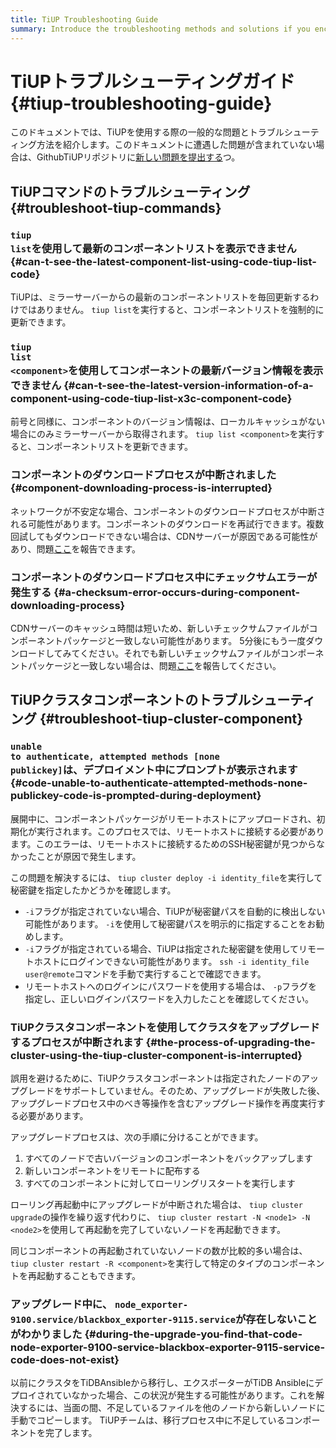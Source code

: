 ```yaml
---
title: TiUP Troubleshooting Guide
summary: Introduce the troubleshooting methods and solutions if you encounter issues when using TiUP.
---
```


# TiUPトラブルシューティングガイド {#tiup-troubleshooting-guide}

このドキュメントでは、TiUPを使用する際の一般的な問題とトラブルシューティング方法を紹介します。このドキュメントに遭遇した問題が含まれていない場合は、GithubTiUPリポジトリに[新しい問題を提出する](https://github.com/pingcap/tiup/issues)つ。

## TiUPコマンドのトラブルシューティング {#troubleshoot-tiup-commands}

### <code>tiup list</code>を使用して最新のコンポーネントリストを表示できません {#can-t-see-the-latest-component-list-using-code-tiup-list-code}

TiUPは、ミラーサーバーからの最新のコンポーネントリストを毎回更新するわけではありません。 `tiup list`を実行すると、コンポーネントリストを強制的に更新できます。

### <code>tiup list &lt;component&gt;</code>を使用してコンポーネントの最新バージョン情報を表示できません {#can-t-see-the-latest-version-information-of-a-component-using-code-tiup-list-x3c-component-code}

前号と同様に、コンポーネントのバージョン情報は、ローカルキャッシュがない場合にのみミラーサーバーから取得されます。 `tiup list <component>`を実行すると、コンポーネントリストを更新できます。

### コンポーネントのダウンロードプロセスが中断されました {#component-downloading-process-is-interrupted}

ネットワークが不安定な場合、コンポーネントのダウンロードプロセスが中断される可能性があります。コンポーネントのダウンロードを再試行できます。複数回試してもダウンロードできない場合は、CDNサーバーが原因である可能性があり、問題[ここ](https://github.com/pingcap/tiup/issues)を報告できます。

### コンポーネントのダウンロードプロセス中にチェックサムエラーが発生する {#a-checksum-error-occurs-during-component-downloading-process}

CDNサーバーのキャッシュ時間は短いため、新しいチェックサムファイルがコンポーネントパッケージと一致しない可能性があります。 5分後にもう一度ダウンロードしてみてください。それでも新しいチェックサムファイルがコンポーネントパッケージと一致しない場合は、問題[ここ](https://github.com/pingcap/tiup/issues)を報告してください。

## TiUPクラスタコンポーネントのトラブルシューティング {#troubleshoot-tiup-cluster-component}

### <code>unable to authenticate, attempted methods [none publickey]</code>は、デプロイメント中にプロンプトが表示されます {#code-unable-to-authenticate-attempted-methods-none-publickey-code-is-prompted-during-deployment}

展開中に、コンポーネントパッケージがリモートホストにアップロードされ、初期化が実行されます。このプロセスでは、リモートホストに接続する必要があります。このエラーは、リモートホストに接続するためのSSH秘密鍵が見つからなかったことが原因で発生します。

この問題を解決するには、 `tiup cluster deploy -i identity_file`を実行して秘密鍵を指定したかどうかを確認します。

-   `-i`フラグが指定されていない場合、TiUPが秘密鍵パスを自動的に検出しない可能性があります。 `-i`を使用して秘密鍵パスを明示的に指定することをお勧めします。
-   `-i`フラグが指定されている場合、TiUPは指定された秘密鍵を使用してリモートホストにログインできない可能性があります。 `ssh -i identity_file user@remote`コマンドを手動で実行することで確認できます。
-   リモートホストへのログインにパスワードを使用する場合は、 `-p`フラグを指定し、正しいログインパスワードを入力したことを確認してください。

### TiUPクラスタコンポーネントを使用してクラスタをアップグレードするプロセスが中断されます {#the-process-of-upgrading-the-cluster-using-the-tiup-cluster-component-is-interrupted}

誤用を避けるために、TiUPクラスタコンポーネントは指定されたノードのアップグレードをサポートしていません。そのため、アップグレードが失敗した後、アップグレードプロセス中のべき等操作を含むアップグレード操作を再度実行する必要があります。

アップグレードプロセスは、次の手順に分けることができます。

1.  すべてのノードで古いバージョンのコンポーネントをバックアップします
2.  新しいコンポーネントをリモートに配布する
3.  すべてのコンポーネントに対してローリングリスタートを実行します

ローリング再起動中にアップグレードが中断された場合は、 `tiup cluster upgrade`の操作を繰り返す代わりに、 `tiup cluster restart -N <node1> -N <node2>`を使用して再起動を完了していないノードを再起動できます。

同じコンポーネントの再起動されていないノードの数が比較的多い場合は、 `tiup cluster restart -R <component>`を実行して特定のタイプのコンポーネントを再起動することもできます。

### アップグレード中に、 <code>node_exporter-9100.service/blackbox_exporter-9115.service</code>が存在しないことがわかりました {#during-the-upgrade-you-find-that-code-node-exporter-9100-service-blackbox-exporter-9115-service-code-does-not-exist}

以前にクラスタをTiDBAnsibleから移行し、エクスポーターがTiDB Ansibleにデプロイされていなかった場合、この状況が発生する可能性があります。これを解決するには、当面の間、不足しているファイルを他のノードから新しいノードに手動でコピーします。 TiUPチームは、移行プロセス中に不足しているコンポーネントを完了します。

